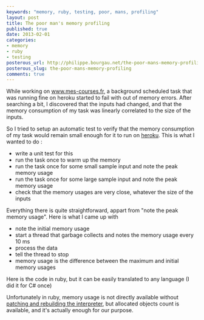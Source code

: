 ```yaml
---
keywords: "memory, ruby, testing, poor, mans, profiling"
layout: post
title: The poor man's memory profiling
published: true
date: 2013-02-01
categories:
- memory
- ruby
- testing
posterous_url: http://philippe.bourgau.net/the-poor-mans-memory-profiling
posterous_slug: the-poor-mans-memory-profiling
comments: true
---
```

While working on <a href="http://www.mes-courses.fr">www.mes-courses.fr</a>, a background scheduled task that was running fine on heroku started to fail with out of memory errors. After searching a bit, I discovered that the inputs had changed, and that the memory consumption of my task was linearly correlated to the size of the inputs.

So I tried to setup an automatic test to verify that the memory consumption of my task would remain small enough for it to run on <a href="http://www.heroku.com">heroku</a>. This is what I wanted to do :

* write a unit test for this
* run the task once to warm up the memory
* run the task once for some small sample input and note the peak memory usage
* run the task once for some large sample input and note the peak memory usage
* check that the memory usages are very close, whatever the size of the inputs

Everything there is quite straightforward, appart from "note the peak memory usage". Here is what I came up with

* note the initial memory usage
* start a thread that garbage collects and notes the memory usage every 10 ms
* process the data
* tell the thread to stop
* memory usage is the difference between the maximum and initial memory usages

Here is the code in ruby, but it can be easily translated to any language (I did it for C# once)

<script src="https://gist.github.com/4696311.js"></script>

Unfortunately in ruby, memory usage is not directly available without <a href="/how-to-install-a-patched-ruby-interpreter-wit">patching and rebuilding the interpreter</a>, but allocated objects count is available, and it's actually enough for our purpose.
